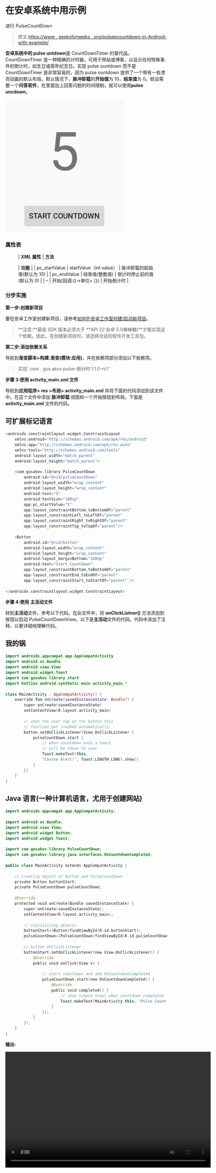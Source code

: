 # 在安卓系统中用示例

进行 PulseCountDown

> 原文:[https://www . geeksforgeeks . org/pulseecountdown-in-Android-with-example/](https://www.geeksforgeeks.org/pulsecountdown-in-android-with-example/)

**安卓系统中的 pulse untdown**是 CountDownTimer 的替代品。CountDownTimer 是一种精确的计时器，可用于网站或博客，以显示任何特殊事件的倒计时，如生日或周年纪念日。实现 pulse ountdown 而不是 CountDownTimer 是非常容易的，因为 pulse ountdown 提供了一个带有一些漂亮动画的默认布局。默认情况下，**脉冲卸载**的**开始值**为 10，**结束值**为 0。假设需要一个**问答软件**，在里面加上回答问题的时间限制，就可以使用**pulse uncdown**。

![pulse countdown](img/debe0e504443a2513a564e2e2d59c824.png)

### 属性表

<figure class="table">

| **XML 属性** | **方法**

 | **功能** |
| pc_startValue | startValue（int value） | 脉冲卸载的起始值(默认为 10) |
| pc_endValue | 结束值(整数值) | 倒计时停止前的值(默认为 0) |
| – | 开始(回调:()->单位= {}) | 开始倒计时 |

</figure>

### **分步实施**

**第一步:创建新项目**

要在安卓工作室创建新项目，请参考[如何在安卓工作室创建/启动新项目](https://www.geeksforgeeks.org/android-how-to-create-start-a-new-project-in-android-studio/)。

> **注意:**最低 SDK 版本必须大于 **API 22:安卓 5.1(棒棒糖)**才能实现这个依赖。因此，在创建新项目时，请选择合适的软件开发工具包。

**第二步:添加依赖关系**

导航到**渐变脚本>构建.渐变(模块:应用)**，并在依赖项部分添加以下依赖项。

> 实现' com . gus akov:pulse-倒计时:1.1.0-rc1 '

**步骤 3:使用 activity_main.xml 文件**

导航到**应用程序> res >布局> activity_main.xml** 并将下面的代码添加到该文件中。在这个文件中添加 **脉冲卸载** 视图和一个开始按钮到布局。下面是 **activity_main.xml** 文件的代码。

## 可扩展标记语言

```kt
<androidx.constraintlayout.widget.ConstraintLayout
    xmlns:android="http://schemas.android.com/apk/res/android"
    xmlns:app="http://schemas.android.com/apk/res-auto"
    xmlns:tools="http://schemas.android.com/tools"
    android:layout_width="match_parent"
    android:layout_height="match_parent">

    <com.gusakov.library.PulseCountDown
        android:id="@+id/pulseCountDown"
        android:layout_width="wrap_content"
        android:layout_height="wrap_content"
        android:text="5"
        android:textSize="100sp"
        app:pc_startValue="5"
        app:layout_constraintBottom_toBottomOf="parent"
        app:layout_constraintLeft_toLeftOf="parent"
        app:layout_constraintRight_toRightOf="parent"
        app:layout_constraintTop_toTopOf="parent"/>

    <Button
        android:id="@+id/button"
        android:layout_width="wrap_content"
        android:layout_height="wrap_content"
        android:layout_marginBottom="188dp"
        android:text="Start Countdown"
        app:layout_constraintBottom_toBottomOf="parent"
        app:layout_constraintEnd_toEndOf="parent"
        app:layout_constraintStart_toStartOf="parent" />

</androidx.constraintlayout.widget.ConstraintLayout>
```

**步骤 4:使用** **主活动文件**

转到**主活动**文件，参考以下代码。在此文件中，将 **onClickListner()** 方法添加到按钮以启动 PulseCountDownView。以下是**主活动**文件的代码。代码中添加了注释，以更详细地理解代码。

## 我的锅

```kt
import androidx.appcompat.app.AppCompatActivity
import android.os.Bundle
import android.view.View
import android.widget.Toast
import com.gusakov.library.start
import kotlinx.android.synthetic.main.activity_main.*

class MainActivity : AppCompatActivity() {
    override fun onCreate(savedInstanceState: Bundle?) {
        super.onCreate(savedInstanceState)
        setContentView(R.layout.activity_main)

        // when the user tap on the button this
        // function get invoked automatically.
        button.setOnClickListener(View.OnClickListener {
            pulseCountDown.start {
                // when countdown ends a toast
                // will be shown to user
                Toast.makeText(this,
                "Course Alert!", Toast.LENGTH_LONG).show()
            }
        })
    }
}
```

## Java 语言(一种计算机语言，尤用于创建网站)

```kt
import androidx.appcompat.app.AppCompatActivity;

import android.os.Bundle;
import android.view.View;
import android.widget.Button;
import android.widget.Toast;

import com.gusakov.library.PulseCountDown;
import com.gusakov.library.java.interfaces.OnCountdownCompleted;

public class MainActivity extends AppCompatActivity {

    // creating object of Button and PulseCountDown
    private Button buttonStart;
    private PulseCountDown pulseCountDown;

    @Override
    protected void onCreate(Bundle savedInstanceState) {
        super.onCreate(savedInstanceState);
        setContentView(R.layout.activity_main);

        // initialising objects
        buttonStart=(Button)findViewById(R.id.buttonStart);
        pulseCountDown=(PulseCountDown)findViewById(R.id.pulseCountDown);

        // button OnClickListener
        buttonStart.setOnClickListener(new View.OnClickListener() {
            @Override
            public void onClick(View v) {

                // start countdown and add OnCountdownCompleted
                pulseCountDown.start(new OnCountdownCompleted() {
                    @Override
                    public void completed() {
                        // show simple toast when countdown completed
                        Toast.makeText(MainActivity.this, "Pulse Count Completed :)", Toast.LENGTH_SHORT).show();
                    }
                });
            }
        });
    }
}
```

**输出:**

<video class="wp-video-shortcode" id="video-459519-1" width="640" height="360" preload="metadata" controls=""><source type="video/mp4" src="https://media.geeksforgeeks.org/wp-content/uploads/20200717103908/Record_2020-07-17-10-37-56_f07c2d9688030c881824144c337bea4e1.mp4?_=1">[https://media.geeksforgeeks.org/wp-content/uploads/20200717103908/Record_2020-07-17-10-37-56_f07c2d9688030c881824144c337bea4e1.mp4](https://media.geeksforgeeks.org/wp-content/uploads/20200717103908/Record_2020-07-17-10-37-56_f07c2d9688030c881824144c337bea4e1.mp4)</video>